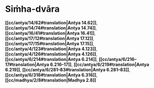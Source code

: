 # Siṁha-dvāra

**[[cc/antya/14/62#translation|Antya 14.62]]**, **[[cc/antya/14/74#translation|Antya 14.74]]**, **[[cc/antya/16/41#translation|Antya 16.41]]**, **[[cc/antya/17/12#translation|Antya 17.12]]**, **[[cc/antya/17/15#translation|Antya 17.15]]**, **[[cc/antya/4/123#translation|Antya 4.123]]**, **[[cc/antya/4/126#translation|Antya 4.126]]**, **[[cc/antya/6/214#translation|Antya 6.214]]**, **[[cc/antya/6/216–17#translation|Antya 6.216–17]]**, **[[cc/antya/6/219#translation|Antya 6.219]]**, **[[cc/antya/6/281–83#translation|Antya 6.281–83]]**, **[[cc/antya/6/316#translation|Antya 6.316]]**, **[[cc/madhya/2/8#translation|Madhya 2.8]]**


